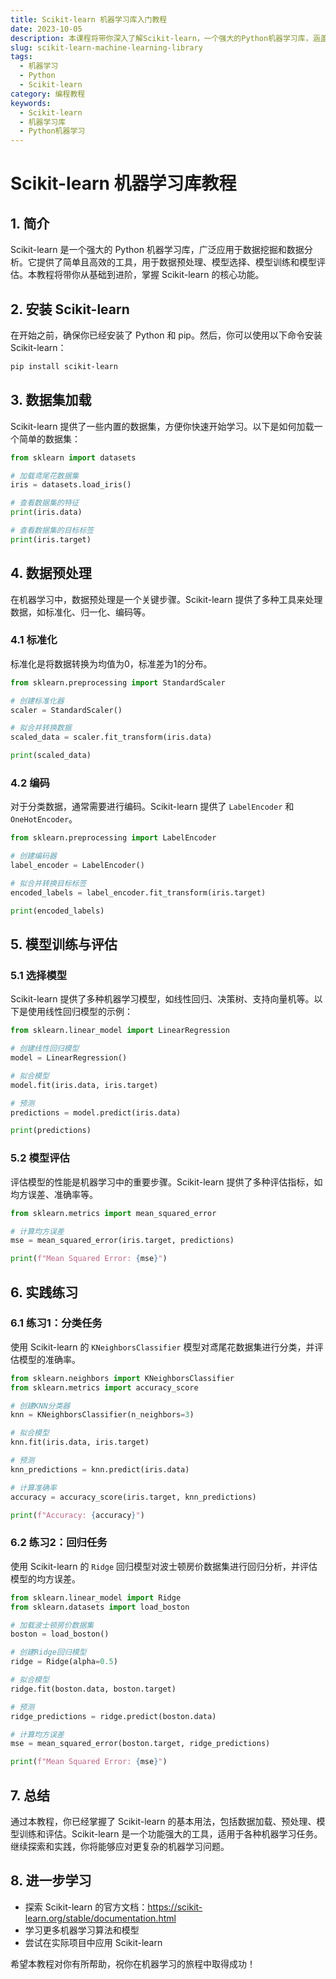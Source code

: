 ```yaml
---
title: Scikit-learn 机器学习库入门教程
date: 2023-10-05
description: 本课程将带你深入了解Scikit-learn，一个强大的Python机器学习库，涵盖从基础概念到高级应用的全方位内容。
slug: scikit-learn-machine-learning-library
tags:
  - 机器学习
  - Python
  - Scikit-learn
category: 编程教程
keywords:
  - Scikit-learn
  - 机器学习库
  - Python机器学习
---
```


# Scikit-learn 机器学习库教程

## 1. 简介

Scikit-learn 是一个强大的 Python 机器学习库，广泛应用于数据挖掘和数据分析。它提供了简单且高效的工具，用于数据预处理、模型选择、模型训练和模型评估。本教程将带你从基础到进阶，掌握 Scikit-learn 的核心功能。

## 2. 安装 Scikit-learn

在开始之前，确保你已经安装了 Python 和 pip。然后，你可以使用以下命令安装 Scikit-learn：

```bash
pip install scikit-learn
```

## 3. 数据集加载

Scikit-learn 提供了一些内置的数据集，方便你快速开始学习。以下是如何加载一个简单的数据集：

```python
from sklearn import datasets

# 加载鸢尾花数据集
iris = datasets.load_iris()

# 查看数据集的特征
print(iris.data)

# 查看数据集的目标标签
print(iris.target)
```

## 4. 数据预处理

在机器学习中，数据预处理是一个关键步骤。Scikit-learn 提供了多种工具来处理数据，如标准化、归一化、编码等。

### 4.1 标准化

标准化是将数据转换为均值为0，标准差为1的分布。

```python
from sklearn.preprocessing import StandardScaler

# 创建标准化器
scaler = StandardScaler()

# 拟合并转换数据
scaled_data = scaler.fit_transform(iris.data)

print(scaled_data)
```

### 4.2 编码

对于分类数据，通常需要进行编码。Scikit-learn 提供了 `LabelEncoder` 和 `OneHotEncoder`。

```python
from sklearn.preprocessing import LabelEncoder

# 创建编码器
label_encoder = LabelEncoder()

# 拟合并转换目标标签
encoded_labels = label_encoder.fit_transform(iris.target)

print(encoded_labels)
```

## 5. 模型训练与评估

### 5.1 选择模型

Scikit-learn 提供了多种机器学习模型，如线性回归、决策树、支持向量机等。以下是使用线性回归模型的示例：

```python
from sklearn.linear_model import LinearRegression

# 创建线性回归模型
model = LinearRegression()

# 拟合模型
model.fit(iris.data, iris.target)

# 预测
predictions = model.predict(iris.data)

print(predictions)
```

### 5.2 模型评估

评估模型的性能是机器学习中的重要步骤。Scikit-learn 提供了多种评估指标，如均方误差、准确率等。

```python
from sklearn.metrics import mean_squared_error

# 计算均方误差
mse = mean_squared_error(iris.target, predictions)

print(f"Mean Squared Error: {mse}")
```

## 6. 实践练习

### 6.1 练习1：分类任务

使用 Scikit-learn 的 `KNeighborsClassifier` 模型对鸢尾花数据集进行分类，并评估模型的准确率。

```python
from sklearn.neighbors import KNeighborsClassifier
from sklearn.metrics import accuracy_score

# 创建KNN分类器
knn = KNeighborsClassifier(n_neighbors=3)

# 拟合模型
knn.fit(iris.data, iris.target)

# 预测
knn_predictions = knn.predict(iris.data)

# 计算准确率
accuracy = accuracy_score(iris.target, knn_predictions)

print(f"Accuracy: {accuracy}")
```

### 6.2 练习2：回归任务

使用 Scikit-learn 的 `Ridge` 回归模型对波士顿房价数据集进行回归分析，并评估模型的均方误差。

```python
from sklearn.linear_model import Ridge
from sklearn.datasets import load_boston

# 加载波士顿房价数据集
boston = load_boston()

# 创建Ridge回归模型
ridge = Ridge(alpha=0.5)

# 拟合模型
ridge.fit(boston.data, boston.target)

# 预测
ridge_predictions = ridge.predict(boston.data)

# 计算均方误差
mse = mean_squared_error(boston.target, ridge_predictions)

print(f"Mean Squared Error: {mse}")
```

## 7. 总结

通过本教程，你已经掌握了 Scikit-learn 的基本用法，包括数据加载、预处理、模型训练和评估。Scikit-learn 是一个功能强大的工具，适用于各种机器学习任务。继续探索和实践，你将能够应对更复杂的机器学习问题。

## 8. 进一步学习

- 探索 Scikit-learn 的官方文档：https://scikit-learn.org/stable/documentation.html
- 学习更多机器学习算法和模型
- 尝试在实际项目中应用 Scikit-learn

希望本教程对你有所帮助，祝你在机器学习的旅程中取得成功！